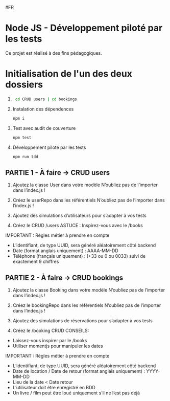 #FR
# Node JS - Développement piloté par les tests 

Ce projet est réalisé à des fins pédagogiques.

# Initialisation de l'un des deux dossiers
1. ```bash
    cd CRUD users | cd bookings
     ```
2. Instalation des dépendences
    ```bash
    npm i
    ```
3. Test avec audit de couverture
    ```bash
    npm test
    ```
4. Développement piloté par les tests
    ```bash
    npm run tdd
    ```


## PARTIE 1 -  À faire  -> CRUD users
1. Ajoutez la classe User dans votre modèle
N’oubliez pas de l’importer dans l’index.js !

2. Créez le userRepo dans les référentiels
N’oubliez pas de l’importer dans l’index.js !

3. Ajoutez des simulations d’utilisateurs pour s’adapter à vos tests

3. Créez le CRUD /users
ASTUCE : Inspirez-vous avec le /books

IMPORTANT : Règles métier à prendre en compte
- L’identifiant, de type UUID, sera généré aléatoirement côté backend
- Date (format anglais uniquement) : AAAA-MM-DD
- Téléphone (français uniquement) : (+33 ou 0 ou 0033) suivi de exactement 9 chiffres

## PARTIE 2 -  À faire  -> CRUD bookings
1. Ajoutez la classe Booking dans votre modèle
N’oubliez pas de l’importer dans l’index.js !

2. Créez le bookingRepo dans les référentiels
N’oubliez pas de l’importer dans l’index.js !

3. Ajoutez des simulations de réservations pour s’adapter à vos tests

4. Créez le /booking CRUD
CONSEILS:
- Laissez-vous inspirer par le /books
- Utiliser momentjs pour manipuler les dates

IMPORTANT : Règles métier à prendre en compte
- L’identifiant, de type UUID, sera généré aléatoirement côté backend
- Date de location / Date de retour (format anglais uniquement) : YYYY-MM-DD
- Lieu de la date < Date retour
- L’utilisateur doit être enregistré en BDD
- Un livre / film peut être loué uniquement s’il ne l’est pas déjà
